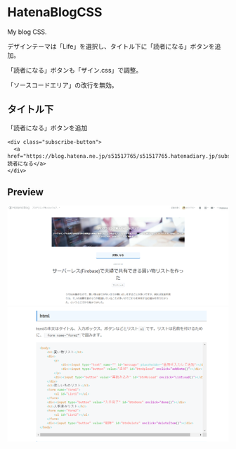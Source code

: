 # HatenaBlogCSS
My blog CSS.

デザインテーマは「Life」を選択し、タイトル下に「読者になる」ボタンを追加。

「読者になる」ボタンも「ザイン.css」で調整。

「ソースコードエリア」の改行を無効。

## タイトル下

「読者になる」ボタンを追加
```
<div class="subscribe-button">
  <a href="https://blog.hatena.ne.jp/s51517765/s51517765.hatenadiary.jp/subscribe">読者になる</a>
</div>
```
## Preview
<img src="https://github.com/s51517765/HatenaBlogCSS/blob/master/%E3%83%96%E3%83%AD%E3%82%B0%E3%83%88%E3%83%83%E3%83%97.PNG">
<img src="https://github.com/s51517765/HatenaBlogCSS/blob/master/%E3%82%BD%E3%83%BC%E3%82%B9%E3%82%B3%E3%83%BC%E3%83%89%E3%82%A8%E3%83%AA%E3%82%A2.PNG">
